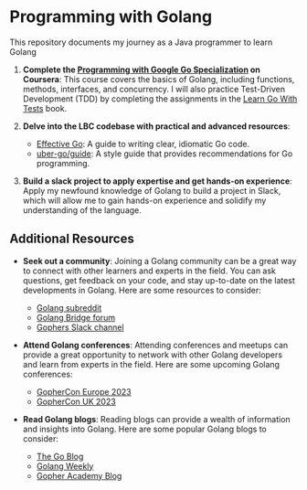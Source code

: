 # Programming with Golang

This repository documents my journey as a Java programmer to learn Golang

1. **Complete the [Programming with Google Go Specialization](https://www.coursera.org/specializations/google-golang) on Coursera**: This course covers the basics of Golang, including functions, methods, interfaces, and concurrency. I will also practice Test-Driven Development (TDD) by completing the assignments in the [Learn Go With Tests](https://quii.gitbook.io/learn-go-with-tests/) book.

2. **Delve into the LBC codebase with practical and advanced resources**:

   - [Effective Go](https://go.dev/doc/effective_go): A guide to writing clear, idiomatic Go code.
   - [uber-go/guide](https://github.com/uber-go/guide/blob/master/style.md): A style guide that provides recommendations for Go programming.
   
3. **Build a slack project to apply expertise and get hands-on experience**: Apply my newfound knowledge of Golang to build a project in Slack, which will allow me to gain hands-on experience and solidify my understanding of the language.

## Additional Resources

- **Seek out a community**: Joining a Golang community can be a great way to connect with other learners and experts in the field. You can ask questions, get feedback on your code, and stay up-to-date on the latest developments in Golang. Here are some resources to consider:
   
   - [Golang subreddit](https://www.reddit.com/r/golang/)
   - [Golang Bridge forum](https://forum.golangbridge.org/)
   - [Gophers Slack channel](https://invite.slack.golangbridge.org/)

- **Attend Golang conferences**: Attending conferences and meetups can provide a great opportunity to network with other Golang developers and learn from experts in the field. Here are some upcoming Golang conferences:

   - [GopherCon Europe 2023](https://gophercon.org/europe2023/)
   - [GopherCon UK 2023](https://www.gophercon.co.uk/)

- **Read Golang blogs**: Reading blogs can provide a wealth of information and insights into Golang. Here are some popular Golang blogs to consider:

   - [The Go Blog](https://blog.golang.org/)
   - [Golang Weekly](https://golangweekly.com/)
   - [Gopher Academy Blog](https://blog.gopheracademy.com/)
